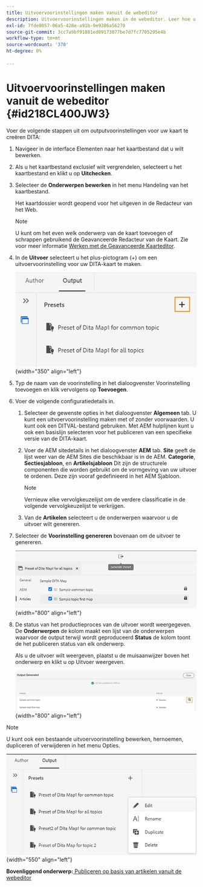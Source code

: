 ```yaml
---
title: Uitvoervoorinstellingen maken vanuit de webeditor
description: Uitvoervoorinstellingen maken in de webeditor. Leer hoe u een uitvoervoorinstelling in AEM hulplijnen kunt bewerken, hernoemen, dupliceren en verwijderen.
exl-id: 7fde0057-06a5-428e-a91b-9e9386a56270
source-git-commit: 3cc7a9bf91881ed09173077be7d7fc7705295e4b
workflow-type: tm+mt
source-wordcount: '370'
ht-degree: 0%

---
```


# Uitvoervoorinstellingen maken vanuit de webeditor {#id218CL400JW3}

Voer de volgende stappen uit om outputvoorinstellingen voor uw kaart te creëren DITA:

1. Navigeer in de interface Elementen naar het kaartbestand dat u wilt bewerken.

1. Als u het kaartbestand exclusief wilt vergrendelen, selecteert u het kaartbestand en klikt u op **Uitchecken**.

1. Selecteer de **Onderwerpen bewerken** in het menu Handeling van het kaartbestand.

   Het kaartdossier wordt geopend voor het uitgeven in de Redacteur van het Web.

   >[!NOTE]
   >
   > U kunt om het even welk onderwerp van de kaart toevoegen of schrappen gebruikend de Geavanceerde Redacteur van de Kaart. Zie voor meer informatie [Werken met de Geavanceerde Kaarteditor](map-editor-advanced-map-editor.md#).

1. In de **Uitvoer** selecteert u het plus-pictogram (+) om een uitvoervoorinstelling voor uw DITA-kaart te maken.

   ![](images/output-tab-preset_cs.png){width="350" align="left"}

1. Typ de naam van de voorinstelling in het dialoogvenster Voorinstelling toevoegen en klik vervolgens op **Toevoegen**.

1. Voer de volgende configuratiedetails in.

   1. Selecteer de gewenste opties in het dialoogvenster **Algemeen** tab. U kunt een uitvoervoorinstelling maken met of zonder voorwaarden. U kunt ook een DITVAL-bestand gebruiken. Met AEM hulplijnen kunt u ook een basislijn selecteren voor het publiceren van een specifieke versie van de DITA-kaart.
   1. Voer de AEM sitedetails in het dialoogvenster **AEM** tab. **Site** geeft de lijst weer van de AEM Sites die beschikbaar is in de AEM. **Categorie**, **Sectiesjabloon**, en **Artikelsjabloon** Dit zijn de structurele componenten die worden gebruikt om de vormgeving van uw uitvoer te ordenen. Deze zijn vooraf gedefinieerd in het AEM Sjabloon.

      >[!NOTE]
      >
      > Vernieuw elke vervolgkeuzelijst om de verdere classificatie in de volgende vervolgkeuzelijst te verkrijgen.

   1. Van de **Artikelen** selecteert u de onderwerpen waarvoor u de uitvoer wilt genereren.
1. Selecteer de **Voorinstelling genereren** bovenaan om de uitvoer te genereren.

   ![](images/add-preset-articles-tab_cs.png){width="800" align="left"}

1. De status van het productieproces van de uitvoer wordt weergegeven. De **Onderwerpen** de kolom maakt een lijst van de onderwerpen waarvoor de output terwijl wordt geproduceerd **Status** de kolom toont de het publiceren status van elk onderwerp.

   Als u de uitvoer wilt weergeven, plaatst u de muisaanwijzer boven het onderwerp en klikt u op Uitvoer weergeven.

   ![](images/add-preset-output-generated_cs.png){width="800" align="left"}


>[!NOTE]
>
> U kunt ook een bestaande uitvoervoorinstelling bewerken, hernoemen, dupliceren of verwijderen in het menu Opties.

![](images/edit-preset_cs.png){width="550" align="left"}

**Bovenliggend onderwerp:**[ Publiceren op basis van artikelen vanuit de webeditor](web-editor-article-publishing.md)
